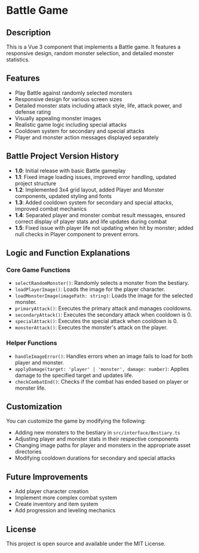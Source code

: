 # Battle Game

## Description

This is a Vue 3 component that implements a Battle game. It features a responsive design, random monster selection, and detailed monster statistics.

## Features

- Play Battle against randomly selected monsters
- Responsive design for various screen sizes
- Detailed monster stats including attack style, life, attack power, and defense rating
- Visually appealing monster images
- Realistic game logic including special attacks
- Cooldown system for secondary and special attacks
- Player and monster action messages displayed separately

## Battle Project Version History

- **1.0**: Initial release with basic Battle gameplay
- **1.1**: Fixed image loading issues, improved error handling, updated project structure
- **1.2**: Implemented 3x4 grid layout, added Player and Monster components, updated styling and fonts
- **1.3**: Added cooldown system for secondary and special attacks, improved combat mechanics
- **1.4**: Separated player and monster combat result messages, ensured correct display of player stats and life updates during combat
- **1.5**: Fixed issue with player life not updating when hit by monster; added null checks in Player component to prevent errors.

## Logic and Function Explanations

### Core Game Functions

- `selectRandomMonster()`: Randomly selects a monster from the bestiary.
- `loadPlayerImage()`: Loads the image for the player character.
- `loadMonsterImage(imagePath: string)`: Loads the image for the selected monster.
- `primaryAttack()`: Executes the primary attack and manages cooldowns.
- `secondaryAttack()`: Executes the secondary attack when cooldown is 0.
- `specialAttack()`: Executes the special attack when cooldown is 0.
- `monsterAttack()`: Executes the monster's attack on the player.

### Helper Functions

- `handleImageError()`: Handles errors when an image fails to load for both player and monster.
- `applyDamage(target: 'player' | 'monster', damage: number)`: Applies damage to the specified target and updates life.
- `checkCombatEnd()`: Checks if the combat has ended based on player or monster life.

## Customization

You can customize the game by modifying the following:

- Adding new monsters to the bestiary in `src/interface/Bestiary.ts`
- Adjusting player and monster stats in their respective components
- Changing image paths for player and monsters in the appropriate asset directories
- Modifying cooldown durations for secondary and special attacks

## Future Improvements

- Add player character creation
- Implement more complex combat system
- Create inventory and item system
- Add progression and leveling mechanics

## License

This project is open source and available under the MIT License.
